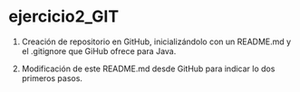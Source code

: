 # ejercicio2_GIT

1. Creación de repositorio en GitHub, inicializándolo con un README.md y el .gitignore que GiHub ofrece para Java.



2. Modificación de este README.md desde GitHub para indicar lo dos primeros pasos.
